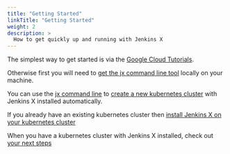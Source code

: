 ```yaml
---
title: "Getting Started"
linkTitle: "Getting Started"
weight: 2
description: >
  How to get quickly up and running with Jenkins X
---
```


The simplest way to get started is via the [Google Cloud Tutorials](tutorials).

Otherwise first you will need to [get the jx command line tool](install) locally on your machine.

You can use the [jx command line](/commands/jx/#jx) to [create a new kubernetes cluster](create-cluster) with Jenkins X  installed automatically.

If you already have an existing kubernetes cluster then [install Jenkins X on your kubernetes cluster](install-on-cluster)

When you have a kubernetes cluster with Jenkins X installed, check out [your next steps](/docs/getting_started/next/)
